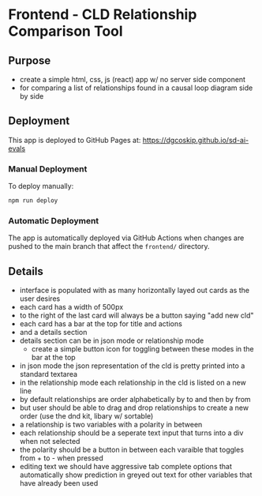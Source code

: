 # Frontend - CLD Relationship Comparison Tool

## Purpose
- create a simple html, css, js (react) app w/ no server side component
- for comparing a list of relationships found in a causal loop diagram side by side

## Deployment
This app is deployed to GitHub Pages at: https://dgcoskip.github.io/sd-ai-evals

### Manual Deployment
To deploy manually:
```bash
npm run deploy
```

### Automatic Deployment
The app is automatically deployed via GitHub Actions when changes are pushed to the main branch that affect the `frontend/` directory.

## Details
- interface is populated with as many horizontally layed out cards as the user desires
- each card has a width of 500px
- to the right of the last card will always be a button saying "add new cld"
- each card has a bar at the top for title and actions
- and a details section
- details section can be in json mode or relationship mode
    - create a simple button icon for toggling between these modes in the bar at the top
- in json mode the json representation of the cld is pretty printed into a standard textarea
- in the relationship mode each relationship in the cld is listed on a new line
- by default relationships are order alphabetically by to and then by from
- but user should be able to drag and drop relationships to create a new order (use the dnd kit, libary w/ sortable)
- a relationship is two variables with a polarity in between
- each relationship should be a seperate text input that turns into a div when not selected
- the polarity should be a button in between each varaible that toggles from + to - when pressed 
- editing text we should have aggressive tab complete options that automatically show prediction in greyed out text for other variables that have already been used
